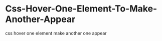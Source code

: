 Css-Hover-One-Element-To-Make-Another-Appear
============================================

css hover one element make another one appear
